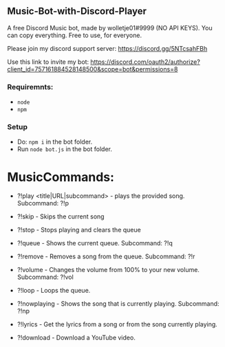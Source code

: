 ## Music-Bot-with-Discord-Player
A free Discord Music bot, made by wolletje01#9999 (NO API KEYS). You can copy everything. Free to use, for everyone.

Please join my discord support server: 
https://discord.gg/5NTcsahFBh

Use this link to invite my bot:
https://discord.com/oauth2/authorize?client_id=757161884528148500&scope=bot&permissions=8


### Requiremnts:
* `node`
* `npm`

### Setup
* Do: `npm i` in the bot folder.
* Run `node bot.js` in the bot folder.

# MusicCommands:
* ?!play <title|URL|subcommand> - plays the provided song. Subcommand: ?!p  
            
* ?!skip - Skips the current song 
            
* ?!stop - Stops playing and clears the queue 
            
* ?!queue - Shows the current queue. Subcommand: ?!q 
            
* ?!remove <position> - Removes a song from the queue. Subcommand: ?!r 
            
* ?!volume <new volume> - Changes the volume from 100% to your new volume. Subcommand: ?!vol 
            
* ?!loop - Loops the queue. 
           
* ?!nowplaying - Shows the song that is currently playing. Subcommand: ?!np
            
* ?!lyrics - Get the lyrics from a song or from the song currently playing. 
            
* ?!download - Download a YouTube video.
            

            
